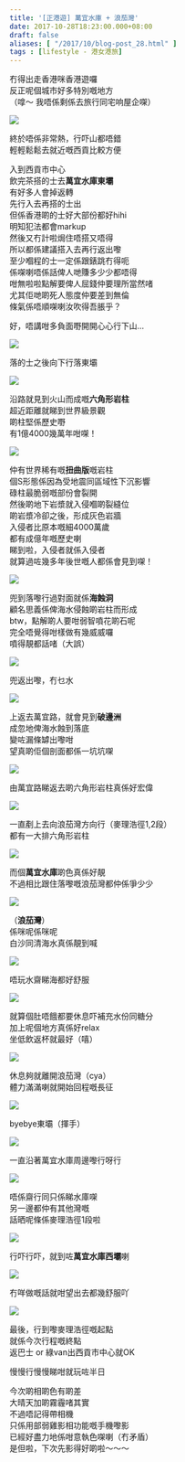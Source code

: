 ```yaml
---
title: '[正港遊] 萬宜水庫 + 浪茄灣'
date: 2017-10-28T18:23:00.000+08:00
draft: false
aliases: [ "/2017/10/blog-post_28.html" ]
tags : [lifestyle - 港女港旅]
---
```


冇得出走香港咪香港遊囉  
反正呢個城市好多特別嘅地方  
（嗱～ 我唔係剩係去旅行同宅响屋企㗎）  

![](/images/longke1.jpg)

終於唔係非常熱，行吓山都唔錯  
輕輕鬆鬆去就近嘅西貢比較方便  
  
入到西貢市中心  
飲完茶搭的士去**萬宜水庫東壩**  
有好多人會掉返轉  
先行入去再搭的士出  
但係香港啲的士好大部份都好hihi  
明知犯法都會markup  
然後又冇計啦焗住唔搭又唔得  
所以都係建議搭入去再行返出嚟  
至少嗰程的士一定係跟錶跳冇得呃  
係㗎喇唔係話俾人哋賺多少少都唔得  
咁無啦啦點解要俾人屈錢仲要理所當然啫  
尤其佢哋啲死人態度仲要差到無倫  
條氣係唔順㗎喇汝吹得吾脹乎？  
  
好，唔講咁多負面嘢開開心心行下山...  

![](/images/longke2.jpg)

落的士之後向下行落東壩  

![](/images/longke3.jpg)

沿路就見到火山而成嘅**六角形岩柱**  
超近距離就睇到世界級景觀  
啲柱堅係歷史嘢  
有1億4000幾萬年咁㗎！  

![](/images/longke4.jpg)

仲有世界稀有嘅**扭曲版**嘅岩柱  
個S形態係因為受地震同區域性下沉影響  
碌柱最脆弱嘅部份會裂開  
然後啲地下岩漿就入侵嗰啲裂縫位  
啲岩漿冷卻之後，形成灰色岩牆  
入侵者比原本嘅細4000萬歲  
都有成億年嘅歷史喇  
睇到啦，入侵者就係入侵者  
就算過咗幾多年後世嘅人都係會見到㗎！  

![](/images/longke5.jpg)

兜到落嚟行過對面就係**海蝕洞**  
顧名思義係俾海水侵蝕啲岩柱而形成  
btw，點解啲人要咁弱智噴花啲石呢  
完全唔覺得咁樣做有幾威威囉  
噴得靚都話啫（大誤）  

![](/images/longke6.jpg)

兜返出嚟，冇乜水  

![](/images/longke7.jpg)

上返去萬宜路，就會見到**破邊洲**  
成忽地俾海水蝕到落底  
變咗漏條罅出嚟咁  
望真啲佢個剖面都係一坑坑㗎  

![](/images/longke8.jpg)

由萬宜路睇返去啲六角形岩柱真係好宏偉  

![](/images/longke9.jpg)

一直剷上去向浪茄灣方向行（麥理浩徑1,2段）  
都有一大排六角形岩柱  

![](/images/longke10.jpg)

而個**萬宜水庫**啲色真係好靚  
不過相比跟住落嚟嘅浪茄灣都仲係爭少少  

![](/images/longke11.jpg)

（**浪茄灣**）  
係咪呢係咪呢  
白沙同清海水真係靚到喊  

![](/images/longke12.jpg)

唔玩水齋睇海都好舒服  

![](/images/longke13.jpg)

就算個肚唔餓都要休息吓補充水份同糖分  
加上呢個地方真係好relax  
坐低飲返杯就最好（嘻）  

![](/images/longke14.jpg)

休息夠就離開浪茄灣（cya）  
體力滿滿喇就開始回程嘅長征  

![](/images/longke15.jpg)

byebye東壩（揮手）  

![](/images/longke16.jpg)

一直沿著萬宜水庫周邊嚟行呀行  

![](/images/longke17.jpg)

唔係齋行同只係睇水庫㗎  
另一邊都仲有其他灣嘅  
話晒呢條係麥理浩徑1段啦  

![](/images/longke18.jpg)

行吓行吓，就到咗**萬宜水庫西壩**喇  

![](/images/longke19.jpg)

冇咩做嘅話就咁望出去都幾舒服吖  

![](/images/longke20.jpg)

最後，行到嚟麥理浩徑嘅起點  
就係今次行程嘅終點  
返巴士 or 綠van出西貢市中心就OK  
  
慢慢行慢慢睇咁就玩咗半日  
  
  
今次啲相啲色有啲差  
大晴天加啲霧霾啫其實  
不過唔記得帶相機  
只係用部弱雞影相功能嘅手機嚟影  
已經好盡力地係咁意執色㗎喇（冇矛盾）  
是但啦，下次先影得好啲啦～～～
